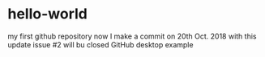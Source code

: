 # hello-world
my first github repository
now I make a commit on 20th Oct. 2018
with this update issue #2 will bu closed
GitHub desktop example
